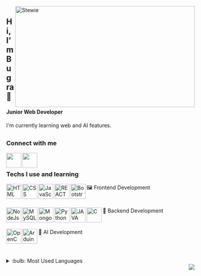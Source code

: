 <img align="right" alt="Stewie" src="https://media.giphy.com/media/8m5j6ur7uDskqhH9R4/giphy.gif" width="480" height="270" />

## Hi, I'm **Bugra** :wave:
#### **Junior Web Developer**
I'm currently learning web and AI features. 

##
### Connect with me
[<img height="40" src="https://brandlogos.net/wp-content/uploads/2016/06/linkedin-logo-512x512.png" align="left" />][linkedin]
[<img height="40" src="https://cdn0.iconfinder.com/data/icons/social-media-2091/100/social-32-512.png" align="left" />][codepen]

<br>

##
### Techs I use and learning
🖼 Frontend Development
    <img align="left" alt="HTML" src="https://i.ibb.co/bQbPRWS/512px-HTML5-logo-and-wordmark-svg.png" height="40" />
    <img align="left" alt="CSS" src="https://upload.wikimedia.org/wikipedia/commons/thumb/d/d5/CSS3_logo_and_wordmark.svg/1200px-CSS3_logo_and_wordmark.svg.png" height="40" />
    <img align="left" alt="JavaScript" src="https://upload.wikimedia.org/wikipedia/commons/9/99/Unofficial_JavaScript_logo_2.svg" height="40" />
    <img align="left" alt="REACT" src="https://upload.wikimedia.org/wikipedia/commons/thumb/4/47/React.svg/1200px-React.svg.png" height="40" />
    <img align="left" alt="Bootstrap" src="https://upload.wikimedia.org/wikipedia/commons/b/b2/Bootstrap_logo.svg" height="40" />
#
🔧 Backend Development
    <img align="left" alt="NodeJs" src="https://upload.wikimedia.org/wikipedia/commons/thumb/d/d9/Node.js_logo.svg/1280px-Node.js_logo.svg.png" height="40" />
    <img align="left" alt="MySQL" src="https://www.mysql.com/common/logos/logo-mysql-170x115.png" height="40" />
    <img align="left" alt="MongoDB" src="https://www.seekpng.com/png/full/383-3838960_mongodb-png.png" height="40" />
    <img align="left" alt="Python" src="https://cdn.picpng.com/logo/language-logo-python-44976.png" height="40" />
    <img align="left" alt="JAVA" src="https://upload.wikimedia.org/wikipedia/tr/2/2e/Java_Logo.svg" height="40" />
    <img align="left" alt="C" src="https://upload.wikimedia.org/wikipedia/commons/1/19/C_Logo.png" height="40" />
#
🤖 AI Development
    <img align="left" alt="OpenCV" src="https://upload.wikimedia.org/wikipedia/commons/thumb/5/53/OpenCV_Logo_with_text.png/487px-OpenCV_Logo_with_text.png" height="40" />
    <img align="left" alt="Arduino" src="https://upload.wikimedia.org/wikipedia/commons/thumb/8/87/Arduino_Logo.svg/1280px-Arduino_Logo.svg.png" height="40" />

<br>

##
<details>
<summary>:bulb: Most Used Languages</summary>
<img src="https://github-readme-stats.vercel.app/api/top-langs/?username=bugramurat&layout=compact">
</details>

<img align="right" src="https://komarev.com/ghpvc/?username=periq&color=brightgreen">

[linkedin]: https://www.linkedin.com/in/bugramurat/
[codepen]: https://codepen.io/bugramurat/
